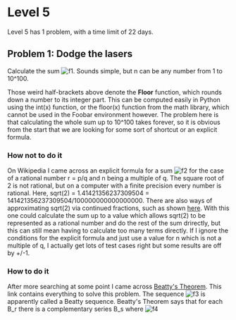 # Level 5
Level 5 has 1 problem, with a time limit of 22 days.

## Problem 1: Dodge the lasers
Calculate the sum ![f1]. Sounds simple, but n can be any number from 1 to 10^100.

Those weird half-brackets above denote the **Floor** function, which rounds down a number to its integer part. This can be computed easily in Python using the int(x) function, or the floor(x) function from the math library, which cannot be used in the Foobar environment however. The problem here is that calculating the whole sum up to 10^100 takes forever, so it is obvious from the start that we are looking for some sort of shortcut or an explicit formula.

### How not to do it
On Wikipedia I came across an explicit formula for a sum ![f2] for the case of a rational number r = p/q and n being a multiple of q. The square root of 2 is not rational, but on a computer with a finite precision every number is rational. Here, sqrt(2) = 1.41421356237309504 = 141421356237309504/100000000000000000. There are also ways of approximating sqrt(2) via continued fractions, such as shown [here](https://en.wikipedia.org/wiki/Square_root_of_2). With this one could calculate the sum up to a value which allows sqrt(2) to be represented as a rational number and do the rest of the sum drirectly, but this can still mean having to calculate too many terms directly. If I ignore the conditions for the explicit formula and just use a value for n which is not a multiple of q, I actually get lots of test cases right but some results are off by +/-1.

### How to do it
After more searching at some point I came across [Beatty's Theorem](https://www.cut-the-knot.org/proofs/Beatty2.shtml). This link contains everything to solve this problem. The sequence ![f3] is apparently called a Beatty sequence. Beatty's Theorem says that for each B_r there is a complementary series B_s where ![f4]

[f1]: http://chart.apis.google.com/chart?cht=tx&chl=\sum_{i=1}^n\left\lfloor\sqrt(2)i\right\rfloor
[f2]: http://chart.apis.google.com/chart?cht=tx&chl=\sum_{i=1}^n\left\lfloor{ri}\right\rfloor
[f3]: http://chart.apis.google.com/chart?cht=tx&chl=B_r=\left\lfloor{ri}\right\rfloor
[f4]: http://chart.apis.google.com/chart?cht=tx&chl=\frac{1}{r}+\frac{1}{s}=1
